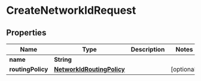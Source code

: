 

# CreateNetworkIdRequest


## Properties

| Name | Type | Description | Notes |
|------------ | ------------- | ------------- | -------------|
|**name** | **String** |  |  |
|**routingPolicy** | [**NetworkIdRoutingPolicy**](NetworkIdRoutingPolicy.md) |  |  [optional] |



